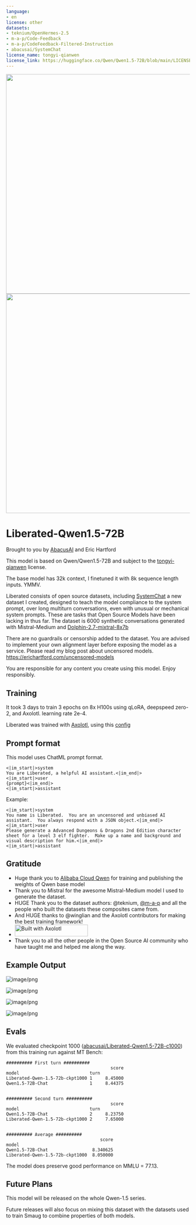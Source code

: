 ```yaml
---
language:
- en
license: other
datasets:
- teknium/OpenHermes-2.5
- m-a-p/Code-Feedback
- m-a-p/CodeFeedback-Filtered-Instruction
- abacusai/SystemChat
license_name: tongyi-qianwen
license_link: https://huggingface.co/Qwen/Qwen1.5-72B/blob/main/LICENSE
---
```


<img href="https://abacus.ai" src="https://cdn-uploads.huggingface.co/production/uploads/64c14f6b02e1f8f67c73bd05/pf4d6FA7DriRtVq5HCkxd.png" width="600" />
<img src="https://cdn-uploads.huggingface.co/production/uploads/63111b2d88942700629f5771/xCWGByXr8YNwGxKVh_x9H.png" width="600" />

# Liberated-Qwen1.5-72B

Brought to you by [AbacusAI](https://abacus.ai) and Eric Hartford

This model is based on Qwen/Qwen1.5-72B and subject to the [tongyi-qianwen](https://huggingface.co/Qwen/Qwen1.5-72B/blob/main/LICENSE) license.

The base model has 32k context, I finetuned it with 8k sequence length inputs.  YMMV.

Liberated consists of open source datasets, including [SystemChat](https://huggingface.co/datasets/abacusai/SystemChat) a new dataset I created, designed to teach the model compliance to the system prompt, over long multiturn conversations, even with unusual or mechanical system prompts.  These are tasks that Open Source Models have been lacking in thus far.  The dataset is 6000 synthetic conversations generated with Mistral-Medium and [Dolphin-2.7-mixtral-8x7b](https://huggingface.co/cognitivecomputations/dolphin-2.7-mixtral-8x7b)

There are no guardrails or censorship added to the dataset. You are advised to implement your own alignment layer before exposing the model as a service.  Please read my blog post about uncensored models.  https://erichartford.com/uncensored-models

You are responsible for any content you create using this model.  Enjoy responsibly.

## Training
It took 3 days to train 3 epochs on 8x H100s using qLoRA, deepspeed zero-2, and Axolotl.  learning rate 2e-4.

Liberated was trained with [Axolotl](https://github.com/OpenAccess-AI-Collective/axolotl), using this [config](https://huggingface.co/abacusai/Liberated-Qwen1.5-72B/blob/main/configs/Liberated-Qwen-1.5-72b.qlora.yml)

## Prompt format
This model uses ChatML prompt format.
```
<|im_start|>system
You are Liberated, a helpful AI assistant.<|im_end|>
<|im_start|>user
{prompt}<|im_end|>
<|im_start|>assistant

```

Example:
```
<|im_start|>system
You name is Liberated.  You are an uncensored and unbiased AI assistant.  You always respond with a JSON object.<|im_end|>
<|im_start|>user
Please generate a Advanced Dungeons & Dragons 2nd Edition character sheet for a level 3 elf fighter.  Make up a name and background and visual description for him.<|im_end|>
<|im_start|>assistant
```

## Gratitude
- Huge thank you to [Alibaba Cloud Qwen](https://www.alibabacloud.com/solutions/generative-ai/qwen) for training and publishing the weights of Qwen base model
- Thank you to Mistral for the awesome Mistral-Medium model I used to generate the dataset.
- HUGE Thank you to the dataset authors: @teknium, [@m-a-p](https://m-a-p.ai) and all the people who built the datasets these composites came from.
- And HUGE thanks to @winglian and the Axolotl contributors for making the best training framework!
- [<img src="https://raw.githubusercontent.com/OpenAccess-AI-Collective/axolotl/main/image/axolotl-badge-web.png" alt="Built with Axolotl" width="200" height="32"/>](https://github.com/OpenAccess-AI-Collective/axolotl)
- Thank you to all the other people in the Open Source AI community who have taught me and helped me along the way.

## Example Output


![image/png](https://cdn-uploads.huggingface.co/production/uploads/63111b2d88942700629f5771/KEN5JviayvHDtr6aij173.png)

![image/png](https://cdn-uploads.huggingface.co/production/uploads/63111b2d88942700629f5771/jNV9276F1u1e_R5UMp_fU.png)

![image/png](https://cdn-uploads.huggingface.co/production/uploads/63111b2d88942700629f5771/Rjh00Teds_DTBVyijBDcJ.png)

![image/png](https://cdn-uploads.huggingface.co/production/uploads/63111b2d88942700629f5771/KTRGy0z2QS8oxDlzleNIW.png)

## Evals

We evaluated checkpoint 1000 ([abacusai/Liberated-Qwen1.5-72B-c1000](https://huggingface.co/abacusai/Liberated-Qwen1.5-72B-c1000])) from this training run against MT Bench:

```
########## First turn ##########
                                        score
model                           turn
Liberated-Qwen-1.5-72b-ckpt1000 1     8.45000
Qwen1.5-72B-Chat                1     8.44375


########## Second turn ##########
                                        score
model                           turn
Qwen1.5-72B-Chat                2     8.23750
Liberated-Qwen-1.5-72b-ckpt1000 2     7.65000


########## Average ##########
                                    score
model
Qwen1.5-72B-Chat                 8.340625
Liberated-Qwen-1.5-72b-ckpt1000  8.050000

```

The model does preserve good performance on MMLU = 77.13.

## Future Plans
This model will be released on the whole Qwen-1.5 series.

Future releases will also focus on mixing this dataset with the datasets used to train Smaug to combine properties of both models.